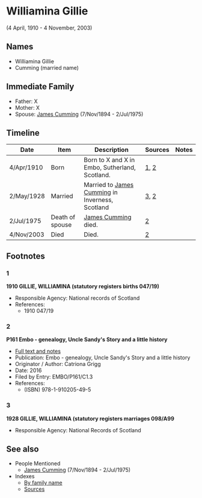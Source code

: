 ﻿---
layout: page
permalink: /people/i23770336
---

# Williamina Gillie
(4 April, 1910 - 4 November, 2003)

## Names

* Williamina Gillie
* Cumming (married name)

## Immediate Family

* Father: X
* Mother: X
* Spouse: [James Cumming](./@i492889@-james-cumming-b1894-11-7-d1975-7-2.md) (7/Nov/1894 - 2/Jul/1975)

## Timeline

Date | Item | Description | Sources | Notes
---|---|---|---|---
4/Apr/1910 | Born | Born to X and X in Embo, Sutherland, Scotland. | [1](#1), [2](#2) | 
2/May/1928 | Married | Married to [James Cumming](./@i492889@-james-cumming-b1894-11-7-d1975-7-2.md) in Inverness, Scotland | [3](#3), [2](#2) | 
2/Jul/1975 | Death of spouse | [James Cumming](./@i492889@-james-cumming-b1894-11-7-d1975-7-2.md) died. | [2](#2) | 
4/Nov/2003 | Died | Died. | [2](#2) | 

## Footnotes

### 1

**1910 GILLIE, WILLIAMINA (statutory registers births 047/19)**

* Responsible Agency: National records of Scotland
* References: 
  * 1910 047/19

### 2

**P161 Embo - genealogy, Uncle Sandy's Story and a little history**

* [Full text and notes](../sources/@s95058656@-p161-embo-genealogy,-uncle-sandy's-story-and-a-little-history.md)
* Publication: Embo - genealogy, Uncle Sandy's Story and a little history
* Originator / Author: Catriona Grigg
* Date: 2016
* Filed by Entry: EMBO/P161/C1.3
* References: 
  * (ISBN) 978-1-910205-49-5

### 3

**1928 GILLIE, WILLIAMINA (statutory registers marriages 098/A99**

* Responsible Agency: National Records of Scotland


## See also

- People Mentioned
  - [James Cumming](./@i492889@-james-cumming-b1894-11-7-d1975-7-2.md) (7/Nov/1894 - 2/Jul/1975)
- Indexes
  - [By family name](../index-by-family-name.md)
  - [Sources](../index-of-sources-by-title.md)
